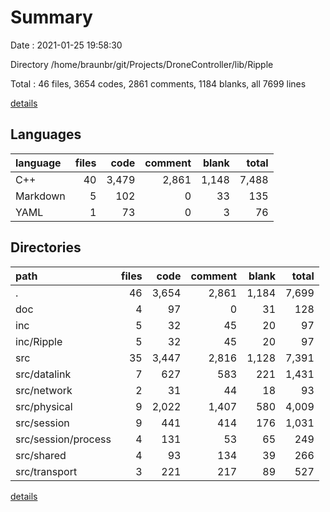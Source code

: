 # Summary

Date : 2021-01-25 19:58:30

Directory /home/braunbr/git/Projects/DroneController/lib/Ripple

Total : 46 files,  3654 codes, 2861 comments, 1184 blanks, all 7699 lines

[details](details.md)

## Languages
| language | files | code | comment | blank | total |
| :--- | ---: | ---: | ---: | ---: | ---: |
| C++ | 40 | 3,479 | 2,861 | 1,148 | 7,488 |
| Markdown | 5 | 102 | 0 | 33 | 135 |
| YAML | 1 | 73 | 0 | 3 | 76 |

## Directories
| path | files | code | comment | blank | total |
| :--- | ---: | ---: | ---: | ---: | ---: |
| . | 46 | 3,654 | 2,861 | 1,184 | 7,699 |
| doc | 4 | 97 | 0 | 31 | 128 |
| inc | 5 | 32 | 45 | 20 | 97 |
| inc/Ripple | 5 | 32 | 45 | 20 | 97 |
| src | 35 | 3,447 | 2,816 | 1,128 | 7,391 |
| src/datalink | 7 | 627 | 583 | 221 | 1,431 |
| src/network | 2 | 31 | 44 | 18 | 93 |
| src/physical | 9 | 2,022 | 1,407 | 580 | 4,009 |
| src/session | 9 | 441 | 414 | 176 | 1,031 |
| src/session/process | 4 | 131 | 53 | 65 | 249 |
| src/shared | 4 | 93 | 134 | 39 | 266 |
| src/transport | 3 | 221 | 217 | 89 | 527 |

[details](details.md)